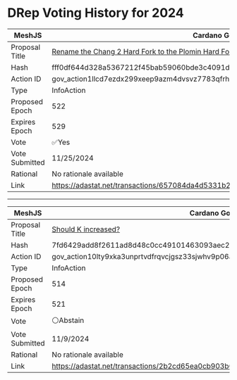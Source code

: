 # DRep Voting History for 2024

| MeshJS      | Cardano Governance Actions                                                                                                              |
| -------------- | --------------------------------------------------------------------------------------------------------------------------------------- |
| Proposal Title | [Rename the Chang 2 Hard Fork to the Plomin Hard Fork](https://adastat.net/governances/fff0df644d328a5367212f45bab59060bde3c4091dc96c723062896fd619731400)                                                                                                   |
| Hash           | fff0df644d328a5367212f45bab59060bde3c4091dc96c723062896fd619731400                                                                      |
| Action ID      | gov_action1llcd7ezdx299xeep9azm4dvsvz7783qfrhykcu3sv2ykl4sewv2qq4myfpk                                                                  |
| Type           | InfoAction                                                                                                                        |
| Proposed Epoch | 522                                                                                                                              |
| Expires Epoch  | 529                                                                                                                              |
| Vote           | ✅Yes                                                                                                                                   |
| Vote Submitted | 11/25/2024                                                                                                                              |
| Rational       | No rationale available |
|Link|https://adastat.net/transactions/657084da4d5331b22d3c4d16778a4c9aec7e1a71e573fca9e3abaa241545f0f4 |


---

| MeshJS      | Cardano Governance Actions                                                                                                              |
| -------------- | --------------------------------------------------------------------------------------------------------------------------------------- |
| Proposal Title | [Should K increased?](https://adastat.net/governances/7fd6429add8f2611ad8d48c0cc49101463093aec285faea402e8cfde78ea58d700)                                                                                                   |
| Hash           | 7fd6429add8f2611ad8d48c0cc49101463093aec285faea402e8cfde78ea58d700                                                                      |
| Action ID      | gov_action10lty9xka3unprtvdfrqvcjgsz33sjwhv9p06afqzar8au782trtsq7dhd95                                                                  |
| Type           | InfoAction                                                                                                                        |
| Proposed Epoch | 514                                                                                                                              |
| Expires Epoch  | 521                                                                                                                              |
| Vote           | ⚪Abstain                                                                                                                                   |
| Vote Submitted | 11/9/2024                                                                                                                              |
| Rational       | No rationale available |
|Link|https://adastat.net/transactions/2b2cd65ea0cb903b07f93cf15bcde1129513c064a6db2af9fba48e90aca3ef9f |
